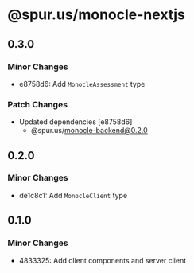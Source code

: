 # @spur.us/monocle-nextjs

## 0.3.0

### Minor Changes

- e8758d6: Add `MonocleAssessment` type

### Patch Changes

- Updated dependencies [e8758d6]
  - @spur.us/monocle-backend@0.2.0

## 0.2.0

### Minor Changes

- de1c8c1: Add `MonocleClient` type

## 0.1.0

### Minor Changes

- 4833325: Add client components and server client
